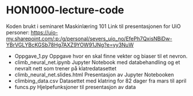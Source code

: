 # HON1000-lecture-code
Koden brukt i seminaret Maskinlæring 101
Link til presentasjonen for UiO personer: https://uio-my.sharepoint.com/:p:/g/personal/severs_uio_no/EfePh7QxisNBiDw-YBrVGLYBcKGSb78Hg7AXZ9YOW91JNg?e=yy3NuW

* Oppgave_1.py                  Oppgave hvor en skal finne vekter og biaser til et nevron.
* climb_neural_net.ipynb        Jupyter Notebook med databehandling og et nevralt nett som trener på klatredatasettet
* climb_neural_net.slides.html  Presentasjon av Jupyter Notebooken
* climbing_data.csv             Datasettet med klatring for 82 dager fra mars til april
* funcs.py                      Hjelpefunksjoner til presentasjon av data
